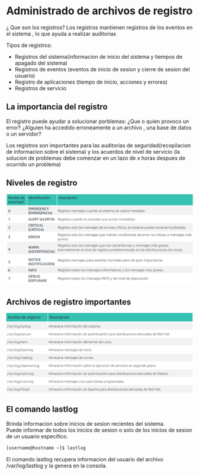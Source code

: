 # Administrado de archivos de registro

¿ Que son los registros?
Los registros mantienen registros de los eventos en el sistema , lo que ayuda a realizar auditorias

Tipos de registros:

- Registros del sistema(informacion de inicio del sistema y tiempos de apagado del sistema)
- Registros de eventos (eventos de inicio de sesion y cierre de sesion del usuario)
- Registro de aplicaciones (tiempo de inicio, acciones y errores)
- Registros de servicio

## La importancia del registro

El registro puede ayudar a solucionar porblemas: ¿Que o quien provoco un error? ¿Alguien ha accedido erroneamente a un
archivo , una base de datos o un servidor?

Los registros son importantes para las auditorias de seguridad(recopilacion de informacion sobre el sistema) y los
acuerdos de nivel de servicio (la solucion de problemas debe comenzar en un lazo de x horas despues de ocurrido un
problema)

## Niveles de registro

![Niveles de registro](img/niv-registro.png)

## Archivos de registro importantes

![Registros Importantes](img/registros-importantes.png)

## El comando lastlog

Brinda informacion sobre inicios de sesion recientes del sistema.  
Puede informar de todos los inicios de sesion o solo de los inicios de sesion de un usuario especifico.

```bash
[username@hostname ~]$ lastlog
```

El comando lastlog recupera informacion del usuario del archivo /var/log/lastlog y la genera en la consola.
